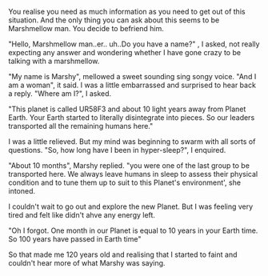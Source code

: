 You realise you need as much information as you need to get out of this situation. And the only thing you can ask about this seems to be Marshmellow man. You decide to befriend him.

"Hello, Marshmellow man..er.. uh..Do you have a name?" , I asked, not really expecting any answer and wondering whether I have gone crazy to be talking with a marshmellow.

"My name is Marshy", mellowed a sweet sounding sing songy voice. "And I am a woman", it said. I was a little embarrassed and surprised to hear back a reply. "Where am I?", I asked. 

"This planet is called UR58F3 and about 10 light years away from Planet Earth. Your Earth started to literally disintegrate into pieces. So our leaders transported all the remaining humans here."

I was a little relieved. But my mind was beginning to swarm with all sorts of questions. "So, how long have I been in hyper-sleep?", I enquired.

"About 10 months", Marshy replied. "you were one of the last group to be transported here. We always leave humans in sleep to 
assess their physical condition and to tune them up to suit to this Planet's environment', she intoned.

I couldn't wait to go out and explore the new Planet. But I was feeling very tired and felt like didn't ahve any energy left.

"Oh I forgot. One month in our Planet is equal to 10 years in your Earth time. So 100 years have passed in Earth time"

So that made me 120 years old and realising that I started to faint and couldn't hear more of what Marshy was saying.
